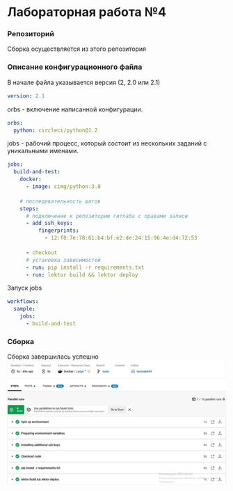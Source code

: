 # Лабораторная работа №4
### Репозиторий
Сборка осуществляется из этого репозитория  
### Описание конфигурационного файла
В начале файла указывается версия (2, 2.0 или 2.1)
```yml
version: 2.1
```
orbs - включение написанной конфигурации.   
```yml 
orbs:
  python: circleci/python@1.2
```
jobs - рабочий процесс, который состоит из нескольких заданий с уникальными именами.  
```yml  
jobs:
  build-and-test: 
    docker:
      - image: cimg/python:3.8

    # последовательность шагов
    steps:
      # подключение к репозиторию гитхаба с правами записи
      - add_ssh_keys:
          fingerprints:
            - 12:f8:7e:78:61:b4:bf:e2:de:24:15:96:4e:d4:72:53

      - checkout
      # установка зависимостей 
      - run: pip install -r requirements.txt
      - run: lektor build && lektor deploy
```
Запуск jobs
```yml      
workflows:
  sample: 
    jobs:
      - build-and-test
```
### Сборка
Сборка завершилась успешно  
![Результат](/build_and_test.jpg)
